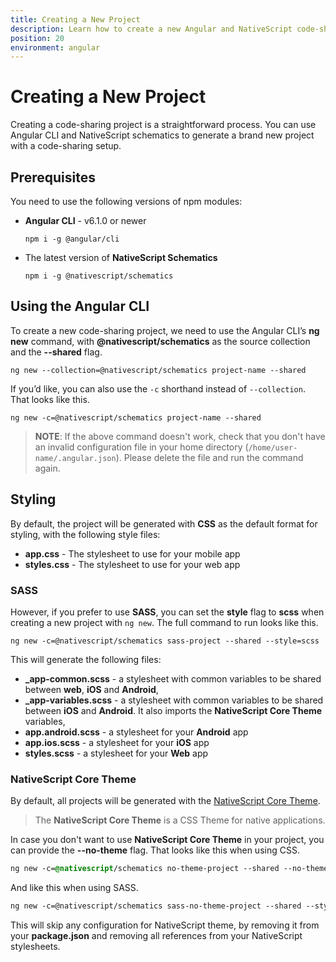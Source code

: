 ```yaml
---
title: Creating a New Project
description: Learn how to create a new Angular and NativeScript code-sharing project
position: 20
environment: angular
---
```


# Creating a New Project

Creating a code-sharing project is a straightforward process. You can use Angular CLI and NativeScript schematics to generate a brand new project with a code-sharing setup.

## Prerequisites 

You need to use the following versions of npm modules:

 * **Angular CLI** - v6.1.0 or newer
     ```
	 npm i -g @angular/cli
     ``` 
 * The latest version of **NativeScript Schematics** 
     ```
	 npm i -g @nativescript/schematics
     ```

## Using the Angular CLI

To create a new code-sharing project, we need to use the Angular CLI’s **ng new** command, with **@nativescript/schematics** as the source collection and the **--shared** flag.

```
ng new --collection=@nativescript/schematics project-name --shared
```

If you’d like, you can also use the `-c` shorthand instead of `--collection`. That looks like this.


```
ng new -c=@nativescript/schematics project-name --shared
```

> **NOTE**: If the above command doesn't work, check that you don't have an invalid configuration file in your home directory (`/home/user-name/.angular.json`). Please delete the file and run the command again.

## Styling

By default, the project will be generated with **CSS** as the default format for styling, with the following style files:

 * **app.css** - The stylesheet to use for your mobile app
 * **styles.css** - The stylesheet to use for your web app

### SASS

However, if you prefer to use **SASS**, you can set the **style** flag to **scss** when creating a new project with `ng new`. The full command to run looks like this.

```
ng new -c=@nativescript/schematics sass-project --shared --style=scss
```

This will generate the following files:

 * **_app-common.scss** - a stylesheet with common variables to be shared between **web**, **iOS** and **Android**,
 * **_app-variables.scss** - a stylesheet with common variables to be shared between **iOS** and **Android**. It also imports the **NativeScript Core Theme** variables,
 * **app.android.scss** - a stylesheet for your **Android** app
 * **app.ios.scss** - a stylesheet for your **iOS** app
 * **styles.scss** - a stylesheet for your **Web** app
 
### NativeScript Core Theme
 
By default, all projects will be generated with the [NativeScript Core Theme](../ui/theme).

> The **NativeScript Core Theme** is a CSS Theme for native applications.

In case you don't want to use **NativeScript Core Theme** in your project, you can provide the **--no-theme** flag. That looks like this when using CSS.

```CSS
ng new -c=@nativescript/schematics no-theme-project --shared --no-theme
```

And like this when using SASS.

```SCSS
ng new -c=@nativescript/schematics sass-no-theme-project --shared --style=scss --no-theme
```

This will skip any configuration for NativeScript theme, by removing it from your **package.json** and removing all references from your NativeScript stylesheets.

